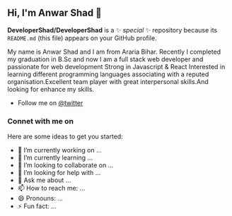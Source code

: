 ## Hi, I'm Anwar Shad 👋


**DeveloperShad/DeveloperShad** is a ✨ _special_ ✨ repository because its `README.md` (this file) appears on your GitHub profile.

My name is Anwar Shad and I am from Araria Bihar. Recently I completed my graduation in B.Sc and now I am a full stack web developer and passionate for web development Strong in Javascript & React Interested in learning different programming languages associating with a reputed organisation.Excellent team player with great interpersonal skills.And looking for enhance my skills.
- Follow me on [@twitter](https://twitter.com/developershad)


### Connet with me on


Here are some ideas to get you started:

- 🔭 I’m currently working on ...
- 🌱 I’m currently learning ...
- 👯 I’m looking to collaborate on ...
- 🤔 I’m looking for help with ...
- 💬 Ask me about ...
- 📫 How to reach me: ...
- 😄 Pronouns: ...
- ⚡ Fun fact: ...

